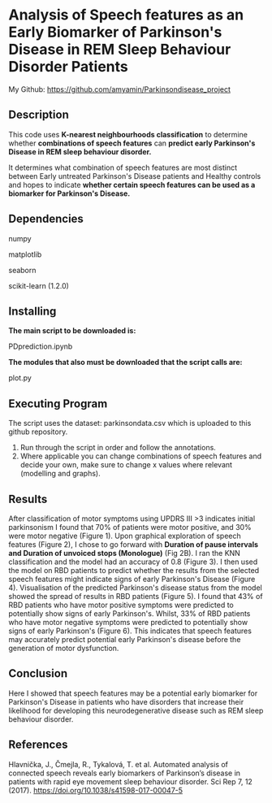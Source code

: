 # Analysis of Speech features as an Early Biomarker of Parkinson's Disease in REM Sleep Behaviour Disorder Patients

My Github: https://github.com/amyamin/Parkinsondisease_project

## Description
This code uses **K-nearest neighbourhoods classification** to determine whether **combinations of speech features** can **predict early Parkinson's Disease in REM sleep behaviour disorder.**

It determines what combination of speech features are most distinct between Early untreated Parkinson's Disease patients and Healthy controls and hopes to indicate **whether certain speech features can be used as a biomarker for Parkinson's Disease.**

## Dependencies
numpy

matplotlib

seaborn

scikit-learn (1.2.0)

## Installing 

**The main script to be downloaded is:**

PDprediction.ipynb

**The modules that also must be downloaded that the script calls are:**

plot.py

## Executing Program

The script uses the dataset: parkinsondata.csv which is uploaded to this github repository.

1. Run through the script in order and follow the annotations.
2. Where applicable you can change combinations of speech features and decide your own, make sure to change x values where relevant (modelling and graphs).


## Results
After classification of motor symptoms using UPDRS III >3 indicates initial parkinsonism I found that 70% of patients were motor positive, and 30% were motor negative (Figure 1). Upon graphical exploration of speech features (Figure 2), I chose to go forward with **Duration  of  pause  intervals and Duration  of  unvoiced  stops (Monologue)** (Fig 2B). I ran the KNN classification and the model had an accuracy of 0.8 (Figure 3). I then used the model on RBD patients to predict whether the results from the selected speech features might indicate signs of early Parkinson's Disease (Figure 4). Visualisation of the predicted Parkinson's disease status from the model showed the spread of results in RBD patients (Figure 5). I found that 43% of RBD patients who have motor positive symptoms were predicted to potentially show signs of early Parkinson's. Whilst, 33%  of RBD patients who have motor negative symptoms were predicted to potentially show signs of early Parkinson's (Figure 6). 
This indicates that speech features may accurately predict potential early Parkinson's disease before the generation of motor dysfunction. 

## Conclusion 
Here I showed that speech features may be a potential early biomarker for Parkinson's Disease in patients who have disorders that increase their likelihood for developing this neurodegenerative disease such as REM sleep behaviour disorder.

## References 
Hlavnička, J., Čmejla, R., Tykalová, T. et al. Automated analysis of connected speech reveals early biomarkers of Parkinson’s disease in patients with rapid eye movement sleep behaviour disorder. Sci Rep 7, 12 (2017). https://doi.org/10.1038/s41598-017-00047-5



